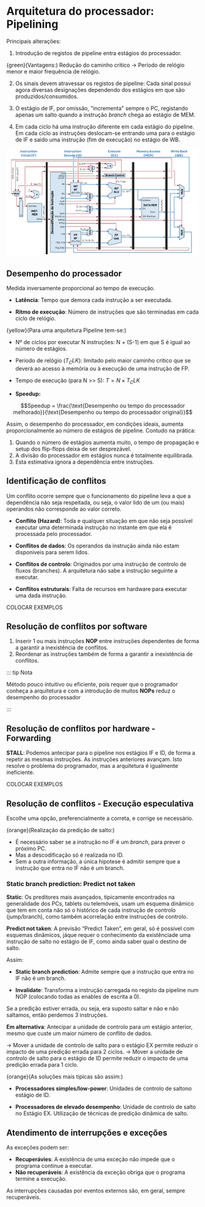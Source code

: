 # Arquitetura do processador: Pipelining

Principais alterações:

1. Introdução de registos de pipeline entra estágios do processador.

{green}(Vantagens:) Redução do caminho critico $\to$ Período de relógio menor e maior frequência de relógio.

2. Os sinais devem atravessar os registos de pipeline: Cada sinal possui agora diversas designações dependendo dos estágios em que são produzidos/consumidos.

3. O estágio de IF, por omissão, "incrementa" sempre o PC, registando apenas um salto quando a instrução _branch_ chega ao estágio de MEM.

4. Em cada ciclo há uma instrução diferente em cada estágio do pipeline. Em cada ciclo as instruções deslocam-se entrando uma para o estágio de IF e saido uma instrução (fim de execução) no estágio de WB.

![vertical funcional](./img/img7.png)

## Desempenho do processador

Medida inversamente proporcional ao tempo de execução.

- **Latência**: Tempo que demora cada instrução a ser executada.

- **Ritmo de execução**: Número de instruções que são terminadas em cada ciclo de relógio.

{yellow}(Para uma arquitetura Pipeline tem-se:)

- Nº de ciclos por executar N instruções: N + (S-1) em que S é igual ao número de estágios.

- Periodo de relógio $(T_CLK)$: limitado pelo maior caminho critico que se deverá ao acesso à memória ou à execução de uma instrução de FP.

- Tempo de execução (para N >> S): $T = N \times T_CLK$

- **Speedup:**

$$Speedup = \frac{\text{Desempenho ou tempo do processador melhorado}}{\text{Desempenho ou tempo do processador original}}$$

Assim, o desempenho do processador, em condições ideais, aumenta proporcionalmente ao número de estágios de pipeline. Contudo na prática:

1. Quando o número de estágios aumenta muito, o tempo de propagação e setup dos flip-flops deixa de ser desprezável.
2. A divisão do processador em estágios nunca é totalmente equilibrada.
3. Esta estimativa ignora a dependência entre instruções.

## Identificação de conflitos

Um conflito ocorre sempre que o funcionamento do pipeline leva a que a dependência não seja respeitada, ou seja, o valor lido de um (ou mais) operandos não corresponde ao valor correto.

- **Conflito (Hazard)**: Toda e qualquer situação em que não seja possível executar uma determinada instrução no instante em que ela é processada pelo processador.

- **Conflitos de dados**: Os operandos da instrução ainda não estam disponiveis para serem lidos.

- **Conflitos de controlo**: Originados por uma instrução de controlo de fluxos (branches). A arquitetura não sabe a instrução seguinte a executar.

- **Conflitos estruturais**: Falta de recursos em hardware para executar uma dada instrução.

COLOCAR EXEMPLOS

## Resolução de conflitos por software

1. Inserir 1 ou mais instruções **NOP** entre instruções dependentes de forma a garantir a inexistência de conflitos.
2. Reordenar as instruções também de forma a garantir a inexistência de conflitos.

::: tip Nota

Método pouco intuitivo ou eficiente, pois requer que o programador conheça a arquitetura e com a introdução de muitos **NOPs** reduz o desempenho do processador

:::

## Resolução de conflitos por hardware - Forwarding

**STALL**: Podemos antecipar para o pipeline nos estágios IF e ID, de forma a repetir as mesmas instruções. As instruções anteriores avançam. Isto resolve o problema do programador, mas a arquitetura é igualmente ineficiente.

COLOCAR EXEMPLOS

## Resolução de conflitos - Execução especulativa

Escolhe uma opção, preferencialmente a correta, e corrige se necessário.

{orange}(Realização da predição de salto:)

- É necessário saber se a instrução no IF é um _branch_, para prever o próximo PC.
- Mas a descodificação só é realizada no ID.
- Sem a outra informação, a única hipotese é admitir sempre que a instrução que entra no IF não é um branch.

### Static branch prediction: Predict not taken

**Static**: Os preditores mais avançados, tipicamente encontrados na generalidade dos PCs, tablets ou telemóveis, usam um esquema dinâmico que tem em conta não só o histórico de cada instrução de controlo (jump/branch), como também acorrelação entre instruções de controlo.

**Predict not taken**: A previsão “Predict Taken”, em geral, só é possível com esquemas dinâmicos, jáque requer o conhecimento da existênciade uma instrução de salto no estágio de IF, como ainda saber qual o destino de salto.

Assim:

- **Static branch prediction**: Admite sempre que a instrução que entra no IF não é um branch.

- **Invalidate**: Transforma a instrução carregada no registo da pipeline num NOP (colocando todas as enables de escrita a 0).

Se a predição estiver errada, ou seja, era suposto saltar e não e não saltamos, então perdemos 3 instruções.

**Em alternativa**: Antecipar a unidade de controlo para um estágio anterior, mesmo que custe um maior número de conflito de dados.

$\to$ Mover a unidade de controlo de salto para o estágio EX permite reduzir o impacto de uma predição errada para 2 ciclos.
$\to$ Mover a unidade de controlo de salto para o estágio de ID permite reduzir o impacto de uma predição errada para 1 ciclo.

{orange}(As soluções mais tipicas são assim:)

- **Processadores simples/low-power**: Unidades de controlo de saltono estágio de ID.

- **Processadores de elevado desempenho**: Unidade de controlo de salto no Estágio EX. Utilização de técnicas de predição dinâmica de salto.

## Atendimento de interrupções e exceções

As exceções podem ser:

- **Recuperávies**: A existência de uma exceção não impede que o programa continue a executar.
- **Não recuperáveis**: A existência da exceção obriga que o programa termine a execução.

As interrupções causadas por eventos externos são, em geral, sempre recuperáveis.
